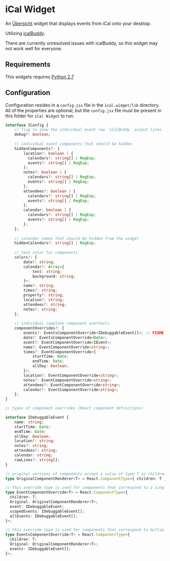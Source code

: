 # iCal Widget

An [Übersicht](http://tracesof.net/uebersicht/) widget that displays events from iCal onto your desktop.

Utilizing [icalBuddy](http://hasseg.org/icalBuddy/).

There are currently unresolved issues with icalBuddy, so this widget may not work well for everyone.

## Requirements

This widgets requires [Python 2.7](https://www.python.org/downloads/)

## Configuration

Configuration resides in a `config.jsx` file in the `ical.widget/lib` directory. All of the properties are optional, but the `config.jsx` file must be present in this folder for `iCal Widget` to run.

```typescript
interface IConfig {
    // flag to show the individual event raw `iCalBuddy` output lines
    debug?: boolean;
    
    // individual event components that should be hidden
    hiddenComponents?: {
        location?: boolean | {
          calendars?: string[] | RegExp;
          events?: string[] | RegExp;
        };
        notes?: boolean | {
          calendars?: string[] | RegExp;
          events?: string[] | RegExp;
        };
        attendees?: boolean | {
          calendars?: string[] | RegExp;
          events?: string[] | RegExp;
        };
        calendar: boolean | {
          calendars?: string[] | RegExp;
          events?: string[] | RegExp;
        };
    };
  
    // calendar names that should be hidden from the widget
    hiddenCalendars?: string[] | RegExp;
    
    // text color for components
    colors?: {
        date?: string;
        calendar?: Array<{
            text: string;
            background: string;
        }>;
        name?: string;
        times?: string;
        property?: string;
        location?: string;
        attendees?: string;
        notes?: string;
    };
    
    // individual complete component overhauls
    componentOverrides?: {
        events?: EventsComponentOverride<IDebuggableEvent[]>; // FIXME: Typing is jank
        date?: EventsComponentOverride<Date>;
        event?: EventComponentOverride<IEvent>;
        name?: EventComponentOverride<string>;
        times?: EventComponentOverride<{
            startTime: Date;
            endTime: Date;
            allDay: boolean;
        }>;
        location?: EventComponentOverride<string>;
        notes?: EventComponentOverride<string>;
        attendees?: EventComponentOverride<string>;
        calendar?: EventComponentOverride<string>;
    };
}
```

```typescript
// types of component overrides (React component definitions)

interface IDebuggableEvent {
    name: string;
    startTime: Date;
    endTime: Date;
    allDay: boolean;
    location?: string;
    notes?: string;
    attendees?: string;
    calendar: string;
    rawLines?: string[];
}

// original versions of components accept a value of type T as children
type OriginalComponentRenderer<T> = React.ComponentType<{ children: T }>;

// this override type is used for components that correspond to a single event (name, location, notes, etc.)
type EventComponentOverride<T> = React.ComponentType<{
  children: T;
  Original: OriginalComponentRenderer<T>;
  event: IDebuggableEvent;
  scopedEvents: IDebuggableEvent[];
  allEvents: IDebuggableEvent[];
}>;

// this override type is used for components that correspond to multiple events (date)
type EventsComponentOverride<T> = React.ComponentType<{
  children: T;
  Original: OriginalComponentRenderer<T>;
  events: IDebuggableEvent[];
}>;
```